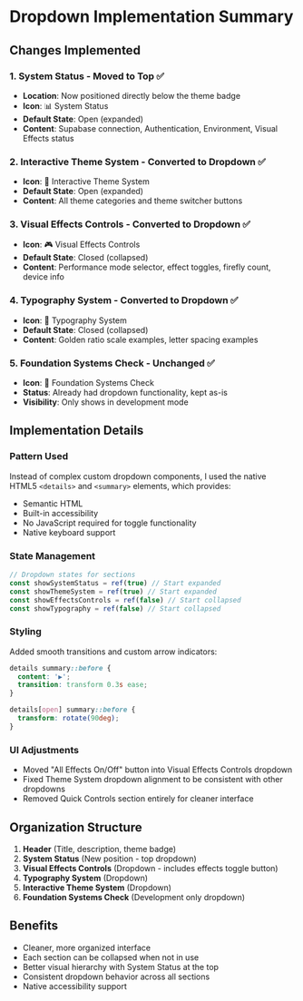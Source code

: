 # Dropdown Implementation Summary

## Changes Implemented

### 1. System Status - Moved to Top ✅
- **Location**: Now positioned directly below the theme badge
- **Icon**: 📊 System Status
- **Default State**: Open (expanded)
- **Content**: Supabase connection, Authentication, Environment, Visual Effects status

### 2. Interactive Theme System - Converted to Dropdown ✅
- **Icon**: 🎨 Interactive Theme System
- **Default State**: Open (expanded)
- **Content**: All theme categories and theme switcher buttons

### 3. Visual Effects Controls - Converted to Dropdown ✅
- **Icon**: 🎮 Visual Effects Controls
- **Default State**: Closed (collapsed)
- **Content**: Performance mode selector, effect toggles, firefly count, device info

### 4. Typography System - Converted to Dropdown ✅
- **Icon**: 📝 Typography System
- **Default State**: Closed (collapsed)
- **Content**: Golden ratio scale examples, letter spacing examples

### 5. Foundation Systems Check - Unchanged ✅
- **Icon**: 🔧 Foundation Systems Check
- **Status**: Already had dropdown functionality, kept as-is
- **Visibility**: Only shows in development mode

## Implementation Details

### Pattern Used
Instead of complex custom dropdown components, I used the native HTML5 `<details>` and `<summary>` elements, which provides:
- Semantic HTML
- Built-in accessibility
- No JavaScript required for toggle functionality
- Native keyboard support

### State Management
```javascript
// Dropdown states for sections
const showSystemStatus = ref(true) // Start expanded
const showThemeSystem = ref(true) // Start expanded
const showEffectsControls = ref(false) // Start collapsed
const showTypography = ref(false) // Start collapsed
```

### Styling
Added smooth transitions and custom arrow indicators:
```css
details summary::before {
  content: '▶';
  transition: transform 0.3s ease;
}

details[open] summary::before {
  transform: rotate(90deg);
}
```

### UI Adjustments
- Moved "All Effects On/Off" button into Visual Effects Controls dropdown
- Fixed Theme System dropdown alignment to be consistent with other dropdowns
- Removed Quick Controls section entirely for cleaner interface

## Organization Structure

1. **Header** (Title, description, theme badge)
2. **System Status** (New position - top dropdown)
3. **Visual Effects Controls** (Dropdown - includes effects toggle button)
4. **Typography System** (Dropdown)
5. **Interactive Theme System** (Dropdown)
6. **Foundation Systems Check** (Development only dropdown)

## Benefits
- Cleaner, more organized interface
- Each section can be collapsed when not in use
- Better visual hierarchy with System Status at the top
- Consistent dropdown behavior across all sections
- Native accessibility support
